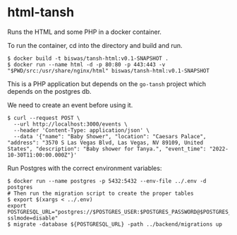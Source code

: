 # html-tansh
Runs the HTML and some PHP in a docker container.

To run the container, cd into the directory and build and run.


```
$ docker build -t biswas/tansh-html:v0.1-SNAPSHOT .
$ docker run --name html -d -p 80:80 -p 443:443 -v "$PWD/src:/usr/share/nginx/html" biswas/tansh-html:v0.1-SNAPSHOT
```

This is a PHP application but depends on the `go-tansh` project which depends on the postgres db.

We need to create an event before using it.

```
$ curl --request POST \
  --url http://localhost:3000/events \
  --header 'Content-Type: application/json' \
  --data '{"name": "Baby Shower", "location": "Caesars Palace", "address": "3570 S Las Vegas Blvd, Las Vegas, NV 89109, United States", "description": "Baby shower for Tanya.", "event_time": "2022-10-30T11:00:00.000Z"}'
  ```

Run Postgres with the correct environment variables:

```
$ docker run --name postgres -p 5432:5432 --env-file ../.env -d postgres
# Then run the migration script to create the proper tables
$ export $(xargs < ../.env)
export POSTGRESQL_URL="postgres://$POSTGRES_USER:$POSTGRES_PASSWORD@$POSTGRES_HOST:5432/$POSTGRES_DB?sslmode=disable"
$ migrate -database ${POSTGRESQL_URL} -path ../backend/migrations up
```